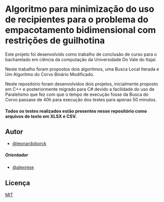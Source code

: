 
# Algoritmo para minimização do uso de recipientes para o problema do empacotamento bidimensional com restrições de guilhotina

Este projeto foi desenvolvido como trabalho de conclusão de curso para o bacharelado em ciência da computação da Universidade Do Vale do Itajaí.

Neste trabalho foram propostos dois algoritmos, uma Busca Local Iterada e Um Algoritmo do Corvo Binário Modificado.

Neste repositório foram desenvolvidos dois projetos, inicialmente proposto em C++ e posteriormente migrado para C# devido a facilidade do uso de Paralelismo que fez com que o tempo de execução fosse da Busca do Corvo passase de 40h para execução dos testes para apenas 50 minutos.

#### Todos os testes realizados estão presentes nesse repositório como arquivos de texto em XLSX e CSV.







## Autor

- [@leonardoborck](https://www.github.com/leonardoborck)

##### Orientador
- [@alexrese](https://github.com/alexrese)


## Licença

[MIT](https://choosealicense.com/licenses/mit/)

